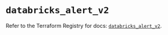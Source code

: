 # `databricks_alert_v2`

Refer to the Terraform Registry for docs: [`databricks_alert_v2`](https://registry.terraform.io/providers/databricks/databricks/1.76.0/docs/resources/alert_v2).

